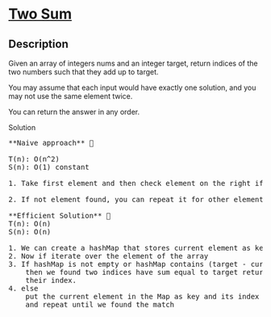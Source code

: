 # [Two Sum](https://leetcode.com/problems/two-sum/)

## Description
Given an array of integers nums and an integer target, return indices of the two numbers such that they add up to target.

You may assume that each input would have exactly one solution, and you may not use the same element twice.

You can return the answer in any order.


Solution

<pre>
**Naive approach** 🤔

T(n): O(n^2)
S(n): O(1) constant

1. Take first element and then check element on the right if they are equal to target - current element then return the index of both

2. If not element found, you can repeat it for other elements

**Efficient Solution** 🤗
T(n): O(n)
S(n): O(n)

1. We can create a hashMap that stores current element as key and its index and its value
2. Now if iterate over the element of the array
3. If hashMap is not empty or hashMap contains (target - currentElement):
    then we found two indices have sum equal to target return
    their index.
4. else
    put the current element in the Map as key and its index as value
    and repeat until we found the match


</pre>